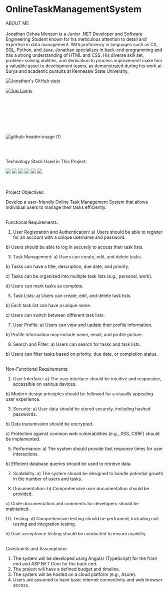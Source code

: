 # OnlineTaskManagementSystem



ABOUT ME
<br></br>
Jonathan Ochoa Monzon is a Junior .NET Developer and Software Engineering Student known for his meticulous attention to detail and expertise in data management. With proficiency in languages such as C#, SQL, Python, and Java, Jonathan specializes in back-end programming and has a strong understanding of HTML and CSS. His diverse skill set, problem-solving abilities, and dedication to process improvement make him a valuable asset to development teams, as demonstrated during his work at Surya and academic pursuits at Kennesaw State University.

[![Jonathan's GitHub stats](https://github-readme-stats.vercel.app/api?username=jonathanrochoa&show_icons=true&theme=dark&hide=stars,issues)](https://github.com/jonathanrochoa/github-readme-stats)

[![Top Langs](https://github-readme-stats.vercel.app/api/top-langs/?username=jonathanrochoa&show_icons=true&theme=dark)](https://github.com/jonathanrochoa/github-readme-stats)


<br></br>
<br></br>
<br></br>


![github-header-image (1)](https://github.com/jonathanrochoa/OnlineTaskManagementSystem/assets/49356114/d15c0bbe-41dd-4fca-991b-1d37e8a5bed6)


<br></br>

Technology Stack Used in This Project:

<img src="https://img.shields.io/badge/.NET-512BD4?style=for-the-badge&logo=dotnet&logoColor=white" /> <img src="https://img.shields.io/badge/Angular-DD0031?style=for-the-badge&logo=angular&logoColor=white" /> <img src="https://img.shields.io/badge/TypeScript-007ACC?style=for-the-badge&logo=typescript&logoColor=white" /> <img src="https://img.shields.io/badge/HTML5-E34F26?style=for-the-badge&logo=html5&logoColor=white" /> <img src="https://img.shields.io/badge/Bootstrap-563D7C?style=for-the-badge&logo=bootstrap&logoColor=white" /> <img src="https://img.shields.io/badge/Microsoft%20SQL%20Server-CC2927?style=for-the-badge&logo=microsoft%20sql%20server&logoColor=white" />


<br></br>
Project Objectives:

Develop a user-friendly Online Task Management System that allows individual users to manage their tasks efficiently.
<br></br>

Functional Requirements:

1.	User Registration and Authentication:
  a)	Users should be able to register for an account with a unique username and password.

  b)	Users should be able to log in securely to access their task lists.

3.	Task Management:
  a)	Users can create, edit, and delete tasks.

  b)	Tasks can have a title, description, due date, and priority.
  
  c)	Tasks can be organized into multiple task lists (e.g., personal, work).
  
  d)	Users can mark tasks as complete.

5.	Task Lists:
  a)	Users can create, edit, and delete task lists.

  b)	Each task list can have a unique name.
  
  c)	Users can switch between different task lists.

7.	User Profile:
  a)	Users can view and update their profile information.

  b)	Profile information may include name, email, and profile picture.

9.	Search and Filter:
  a)	Users can search for tasks and task lists.

  b)	Users can filter tasks based on priority, due date, or completion status.
<br></br>

Non-Functional Requirements:

1.	User Interface:
  a)	The user interface should be intuitive and responsive, accessible on various devices.

  b)	Modern design principles should be followed for a visually appealing user experience.

3.	Security:
  a)	User data should be stored securely, including hashed passwords.

  b)	Data transmission should be encrypted.
  
  c)	Protection against common web vulnerabilities (e.g., XSS, CSRF) should be implemented.

5.	Performance:
  a)	The system should provide fast response times for user interactions.

  b)	Efficient database queries should be used to retrieve data.

7.	Scalability:
  a)	The system should be designed to handle potential growth in the number of users and tasks.

8.	Documentation:
  b)	Comprehensive user documentation should be provided.

  c)	Code documentation and comments for developers should be maintained.

10.	Testing:
  d)	Comprehensive testing should be performed, including unit testing and integration testing.

  e)	User acceptance testing should be conducted to ensure usability.
<br></br>

Constraints and Assumptions:
1.	The system will be developed using Angular (TypeScript) for the front end and ASP.NET Core for the back end.
2.	The project will have a defined budget and timeline.
3.	The system will be hosted on a cloud platform (e.g., Azure).
4.	Users are assumed to have basic internet connectivity and web browser access.
